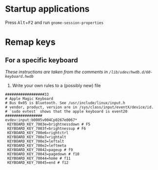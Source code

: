 # Startup applications

Press <kbd>Alt</kbd>+<kbd>F2</kbd> and run `gnome-session-properties`

# Remap keys

## For a specific keyboard
*These instructions are taken from the comments in `/lib/udev/hwdb.d/60-keyboard.hwdb`*

1. Write your own rules to a (possibly new) file 

```
##################33
# Apple Magic Keyboard
# Bus 0x05 is Bluetooth. See /usr/include/linux/input.h
# vendor, product, version are in /sys/class/input/eventX/device/id.
# `sudo evtest` shows that the apple keyboard is event20
#################
evdev:input:b0005v004Cp0267e0067*
 KEYBOARD_KEY_7003e=brightnessdown # F5
 KEYBOARD_KEY_7003f=brightnessup # F6
 KEYBOARD_KEY_700e6=rightctrl
 KEYBOARD_KEY_700e7=rightalt
 KEYBOARD_KEY_700e3=leftalt
 KEYBOARD_KEY_700e2=leftmeta
 KEYBOARD_KEY_70042=pageup # f9
 KEYBOARD_KEY_70043=pagedown # f10
 KEYBOARD_KEY_70044=home # f11
 KEYBOARD_KEY_70045=end # f12
```
<!--stackedit_data:
eyJoaXN0b3J5IjpbLTEwNzk5MDUyODQsLTE2NDIzNzUyMTNdfQ
==
-->